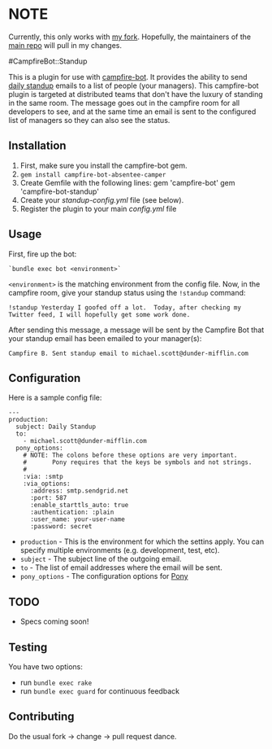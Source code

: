 # NOTE

Currently, this only works with [my fork](https://github.com/hoverlover/campfire-bot).  Hopefully,
the maintainers of the [main repo](https://github.com/joshwand/campfire-bot) will pull in my changes.

#CampfireBot::Standup

This is a plugin for use with [campfire-bot](https://github.com/joshwand/campfire-bot).
It provides the ability to send [daily standup](http://en.wikipedia.org/wiki/Stand-up_meeting) emails
to a list of people (your managers).  This campfire-bot plugin is
targeted at distributed teams that don't have the luxury of standing in
the same room.  The message goes out in the campfire room for all
developers to see, and at the same time an email is sent to the
configured list of managers so they can also see the status.

## Installation

1. First, make sure you install the campfire-bot gem.
2. `gem install campfire-bot-absentee-camper`
3. Create Gemfile with the following lines:
    gem 'campfire-bot'
    gem 'campfire-bot-standup'
4. Create your _standup-config.yml_ file (see below).
5. Register the plugin to your main _config.yml_ file

## Usage

First, fire up the bot:

    `bundle exec bot <environment>`

`<environment>` is the matching environment from the config file.  Now,
in the campfire room, give your standup status using the `!standup`
command:

    !standup Yesterday I goofed off a lot.  Today, after checking my Twitter feed, I will hopefully get some work done.

After sending this message, a message will be sent by the Campfire Bot
that your standup email has been emailed to your manager(s):

    Campfire B. Sent standup email to michael.scott@dunder-mifflin.com


## Configuration

Here is a sample config file:

    ---
    production:
      subject: Daily Standup
      to:
        - michael.scott@dunder-mifflin.com
      pony_options:
        # NOTE: The colons before these options are very important.
        #       Pony requires that the keys be symbols and not strings.
        #
        :via: :smtp
        :via_options:
          :address: smtp.sendgrid.net
          :port: 587
          :enable_starttls_auto: true
          :authentication: :plain
          :user_name: your-user-name
          :password: secret

* `production` - This is the environment for which the settins apply.
  You can specify multiple environments (e.g. development, test, etc).
* `subject` - The subject line of the outgoing email.
* `to` - The list of email addresses where the email will be sent.
* `pony_options` - The configuration options for [Pony](https://github.com/adamwiggins/pony)

## TODO

* Specs coming soon!

## Testing

You have two options:

* run `bundle exec rake`
* run `bundle exec guard` for continuous feedback

## Contributing

Do the usual fork -> change -> pull request dance.
